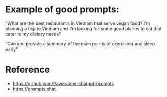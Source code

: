 # Example of good prompts:
"What are the best restaurants in Vietnam that serve vegan food? I'm planning a trip to Vietnam and I'm looking for some good places to eat that cater to my dietary needs"

"Can you provide a summary of the main points of exercising and sleep early"

# Reference
- https://github.com/f/awesome-chatgpt-prompts
- https://prompts.chat